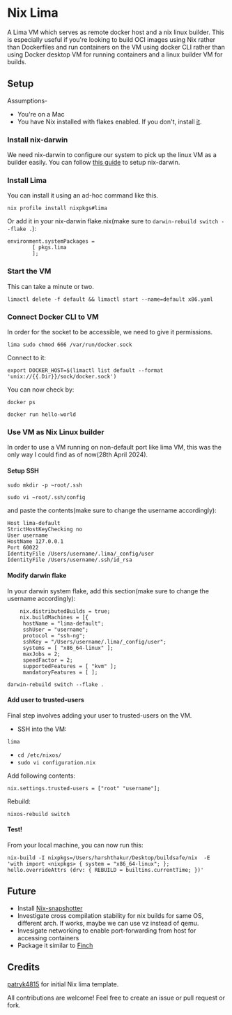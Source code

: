 # Nix Lima 

A Lima VM which serves as remote docker host and a nix linux builder. This is especially useful if you're looking to build OCI images using Nix rather than Dockerfiles and run containers on the VM using docker CLI rather than using Docker desktop VM for running containers and a linux builder VM for builds. 


## Setup

Assumptions-
* You're on a Mac
* You have Nix installed with flakes enabled. If you don't, install [it](https://github.com/DeterminateSystems/nix-installer). 

### Install nix-darwin
We need nix-darwin to configure our system to pick up the linux VM as a builder easily. 
You can follow [this guide](https://github.com/LnL7/nix-darwin?tab=readme-ov-file#flakes) to setup nix-darwin. 

### Install Lima

You can install it using an ad-hoc command like this. 
```
nix profile install nixpkgs#lima
```
Or add it in your nix-darwin flake.nix(make sure to `darwin-rebuild switch --flake .`):
```
environment.systemPackages =
        [ pkgs.lima
        ];
```

### Start the VM

This can take a minute or two. 
```
limactl delete -f default && limactl start --name=default x86.yaml
```

### Connect Docker CLI to VM

In order for the socket to be accessible, we need to give it permissions. 
```
lima sudo chmod 666 /var/run/docker.sock
```

Connect to it:
```
export DOCKER_HOST=$(limactl list default --format 'unix://{{.Dir}}/sock/docker.sock')
```

You can now check by:
```
docker ps
```

```
docker run hello-world
```


### Use VM as Nix Linux builder

In order to use a VM running on non-default port like lima VM, this was the only way I could find as of now(28th April 2024). 

#### Setup SSH 

```
sudo mkdir -p ~root/.ssh
```

```
sudo vi ~root/.ssh/config
```

and paste the contents(make sure to change the username accordingly):
```
Host lima-default
StrictHostKeyChecking no
User username
HostName 127.0.0.1
Port 60022
IdentityFile /Users/username/.lima/_config/user
IdentityFile /Users/username/.ssh/id_rsa
```

#### Modify darwin flake

In your darwin system flake, add this section(make sure to change the username accordingly):
```
    nix.distributedBuilds = true;
    nix.buildMachines = [{
     hostName = "lima-default";
     sshUser = "username";
     protocol = "ssh-ng";
     sshKey = "/Users/username/.lima/_config/user";
     systems = [ "x86_64-linux" ];
     maxJobs = 2;
     speedFactor = 2;
     supportedFeatures = [ "kvm" ];
     mandatoryFeatures = [ ];
```

```
darwin-rebuild switch --flake .
```

#### Add user to trusted-users
Final step involves adding your user to trusted-users on the VM. 

* SSH into the VM:
```
lima
```
* `cd /etc/nixos/`
* `sudo vi configuration.nix`

Add following contents:
```
nix.settings.trusted-users = ["root" "username"];
```

Rebuild:
```
nixos-rebuild switch
```


#### Test!
From your local machine, you can now run this:
```
nix-build -I nixpkgs=/Users/harshthakur/Desktop/buildsafe/nix  -E 'with import <nixpkgs> { system = "x86_64-linux"; }; hello.overrideAttrs (drv: { REBUILD = builtins.currentTime; })'
```


## Future
* Install [Nix-snapshotter](https://github.com/pdtpartners/nix-snapshotter?tab=readme-ov-file)
* Investigate cross compilation stability for nix builds for same OS, different arch. If works, maybe we can use vz instead of qemu.
* Invesigate networking to enable port-forwarding from host for accessing containers
* Package it similar to [Finch](https://github.com/runfinch/finch)


## Credits
[patryk4815](https://github.com/patryk4815/ctftools/tree/master/lima-vm) for initial Nix lima template.


All contributions are welcome! Feel free to create an issue or pull request or fork.

